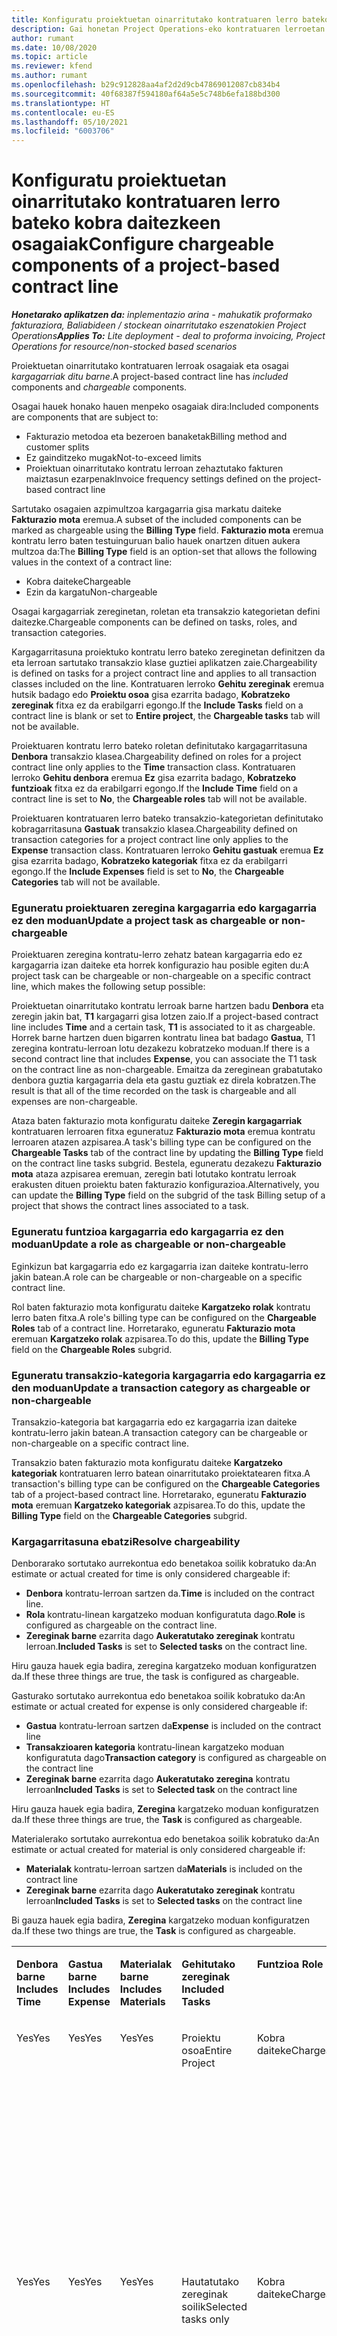```yaml
---
title: Konfiguratu proiektuetan oinarritutako kontratuaren lerro bateko kobra daitezkeen osagaiak
description: Gai honetan Project Operations-eko kontratuaren lerroetan osagai kargagarriak gehitzeko moduari buruzko informazioa eskaintzen du.
author: rumant
ms.date: 10/08/2020
ms.topic: article
ms.reviewer: kfend
ms.author: rumant
ms.openlocfilehash: b29c912828aa4af2d2d9cb47869012087cb834b4
ms.sourcegitcommit: 40f68387f594180af64a5e5c748b6efa188bd300
ms.translationtype: HT
ms.contentlocale: eu-ES
ms.lasthandoff: 05/10/2021
ms.locfileid: "6003706"
---
```

# <a name="configure-chargeable-components-of-a-project-based-contract-line"></a><span data-ttu-id="0f812-103">Konfiguratu proiektuetan oinarritutako kontratuaren lerro bateko kobra daitezkeen osagaiak</span><span class="sxs-lookup"><span data-stu-id="0f812-103">Configure chargeable components of a project-based contract line</span></span>

<span data-ttu-id="0f812-104">_**Honetarako aplikatzen da:** inplementazio arina - mahukatik proformako fakturaziora, Baliabideen / stockean oinarritutako eszenatokien Project Operations_</span><span class="sxs-lookup"><span data-stu-id="0f812-104">_**Applies To:** Lite deployment - deal to proforma invoicing, Project Operations for resource/non-stocked based scenarios_</span></span>

<span data-ttu-id="0f812-105">Proiektuetan oinarritutako kontratuaren lerroak osagaiak eta osagai *kargagarriak* *ditu barne*.</span><span class="sxs-lookup"><span data-stu-id="0f812-105">A project-based contract line has *included* components and *chargeable* components.</span></span>

<span data-ttu-id="0f812-106">Osagai hauek honako hauen menpeko osagaiak dira:</span><span class="sxs-lookup"><span data-stu-id="0f812-106">Included components are components that are subject to:</span></span>

  - <span data-ttu-id="0f812-107">Fakturazio metodoa eta bezeroen banaketak</span><span class="sxs-lookup"><span data-stu-id="0f812-107">Billing method and customer splits</span></span>
  - <span data-ttu-id="0f812-108">Ez gainditzeko mugak</span><span class="sxs-lookup"><span data-stu-id="0f812-108">Not-to-exceed limits</span></span> 
  - <span data-ttu-id="0f812-109">Proiektuan oinarritutako kontratu lerroan zehaztutako fakturen maiztasun ezarpenak</span><span class="sxs-lookup"><span data-stu-id="0f812-109">Invoice frequency settings defined on the project-based contract line</span></span>

<span data-ttu-id="0f812-110">Sartutako osagaien azpimultzoa kargagarria gisa markatu daiteke **Fakturazio mota** eremua.</span><span class="sxs-lookup"><span data-stu-id="0f812-110">A subset of the included components can be marked as chargeable using the **Billing Type** field.</span></span> <span data-ttu-id="0f812-111">**Fakturazio mota** eremua kontratu lerro baten testuinguruan balio hauek onartzen dituen aukera multzoa da:</span><span class="sxs-lookup"><span data-stu-id="0f812-111">The **Billing Type** field is an option-set that allows the following values in the context of a contract line:</span></span>

  - <span data-ttu-id="0f812-112">Kobra daiteke</span><span class="sxs-lookup"><span data-stu-id="0f812-112">Chargeable</span></span>
  - <span data-ttu-id="0f812-113">Ezin da kargatu</span><span class="sxs-lookup"><span data-stu-id="0f812-113">Non-chargeable</span></span>

<span data-ttu-id="0f812-114">Osagai kargagarriak zereginetan, roletan eta transakzio kategorietan defini daitezke.</span><span class="sxs-lookup"><span data-stu-id="0f812-114">Chargeable components can be defined on tasks, roles, and transaction categories.</span></span>

<span data-ttu-id="0f812-115">Kargagarritasuna proiektuko kontratu lerro bateko zereginetan definitzen da eta lerroan sartutako transakzio klase guztiei aplikatzen zaie.</span><span class="sxs-lookup"><span data-stu-id="0f812-115">Chargeability is defined on tasks for a project contract line and applies to all transaction classes included on the line.</span></span> <span data-ttu-id="0f812-116">Kontratuaren lerroko **Gehitu zereginak** eremua hutsik badago edo **Proiektu osoa** gisa ezarrita badago, **Kobratzeko zereginak** fitxa ez da erabilgarri egongo.</span><span class="sxs-lookup"><span data-stu-id="0f812-116">If the **Include Tasks** field on a contract line is blank or set to **Entire project**, the **Chargeable tasks** tab will not be available.</span></span>

<span data-ttu-id="0f812-117">Proiektuaren kontratu lerro bateko roletan definitutako kargagarritasuna **Denbora** transakzio klasea.</span><span class="sxs-lookup"><span data-stu-id="0f812-117">Chargeability defined on roles for a project contract line only applies to the **Time** transaction class.</span></span> <span data-ttu-id="0f812-118">Kontratuaren lerroko **Gehitu denbora** eremua **Ez** gisa ezarrita badago, **Kobratzeko funtzioak** fitxa ez da erabilgarri egongo.</span><span class="sxs-lookup"><span data-stu-id="0f812-118">If the **Include Time** field on a contract line is set to **No**, the **Chargeable roles** tab will not be available.</span></span>

<span data-ttu-id="0f812-119">Proiektuaren kontratuaren lerro bateko transakzio-kategorietan definitutako kobragarritasuna **Gastuak** transakzio klasea.</span><span class="sxs-lookup"><span data-stu-id="0f812-119">Chargeability defined on transaction categories for a project contract line only applies to the **Expense** transaction class.</span></span> <span data-ttu-id="0f812-120">Kontratuaren lerroko **Gehitu gastuak** eremua **Ez** gisa ezarrita badago, **Kobratzeko kategoriak** fitxa ez da erabilgarri egongo.</span><span class="sxs-lookup"><span data-stu-id="0f812-120">If the **Include Expenses** field is set to **No**, the **Chargeable Categories** tab will not be available.</span></span>

### <a name="update-a-project-task-as-chargeable-or-non-chargeable"></a><span data-ttu-id="0f812-121">Eguneratu proiektuaren zeregina kargagarria edo kargagarria ez den moduan</span><span class="sxs-lookup"><span data-stu-id="0f812-121">Update a project task as chargeable or non-chargeable</span></span>

<span data-ttu-id="0f812-122">Proiektuaren zeregina kontratu-lerro zehatz batean kargagarria edo ez kargagarria izan daiteke eta horrek konfigurazio hau posible egiten du:</span><span class="sxs-lookup"><span data-stu-id="0f812-122">A project task can be chargeable or non-chargeable on a specific contract line, which makes the following setup possible:</span></span>

<span data-ttu-id="0f812-123">Proiektuetan oinarritutako kontratu lerroak barne hartzen badu **Denbora** eta zeregin jakin bat, **T1** kargagarri gisa lotzen zaio.</span><span class="sxs-lookup"><span data-stu-id="0f812-123">If a project-based contract line includes **Time** and a certain task, **T1** is associated to it as chargeable.</span></span> <span data-ttu-id="0f812-124">Horrek barne hartzen duen bigarren kontratu linea bat badago **Gastua**, T1 zeregina kontratu-lerroan lotu dezakezu kobratzeko moduan.</span><span class="sxs-lookup"><span data-stu-id="0f812-124">If there is a second contract line that includes **Expense**, you can associate the T1 task on the contract line as non-chargeable.</span></span> <span data-ttu-id="0f812-125">Emaitza da zereginean grabatutako denbora guztia kargagarria dela eta gastu guztiak ez direla kobratzen.</span><span class="sxs-lookup"><span data-stu-id="0f812-125">The result is that all of the time recorded on the task is chargeable and all expenses are non-chargeable.</span></span>

<span data-ttu-id="0f812-126">Ataza baten fakturazio mota konfiguratu daiteke **Zeregin kargagarriak** kontratuaren lerroaren fitxa eguneratuz **Fakturazio mota** eremua kontratu lerroaren atazen azpisarea.</span><span class="sxs-lookup"><span data-stu-id="0f812-126">A task's billing type can be configured on the **Chargeable Tasks** tab of the contract line by updating the **Billing Type** field on the contract line tasks subgrid.</span></span> <span data-ttu-id="0f812-127">Bestela, eguneratu dezakezu **Fakturazio mota** ataza azpisarea eremuan, zeregin bati lotutako kontratu lerroak erakusten dituen proiektu baten fakturazio konfigurazioa.</span><span class="sxs-lookup"><span data-stu-id="0f812-127">Alternatively, you can update the **Billing Type** field on the subgrid of the task Billing setup of a project that shows the contract lines associated to a task.</span></span>

### <a name="update-a-role-as-chargeable-or-non-chargeable"></a><span data-ttu-id="0f812-128">Eguneratu funtzioa kargagarria edo kargagarria ez den moduan</span><span class="sxs-lookup"><span data-stu-id="0f812-128">Update a role as chargeable or non-chargeable</span></span>

<span data-ttu-id="0f812-129">Eginkizun bat kargagarria edo ez kargagarria izan daiteke kontratu-lerro jakin batean.</span><span class="sxs-lookup"><span data-stu-id="0f812-129">A role can be chargeable or non-chargeable on a specific contract line.</span></span>

<span data-ttu-id="0f812-130">Rol baten fakturazio mota konfiguratu daiteke **Kargatzeko rolak** kontratu lerro baten fitxa.</span><span class="sxs-lookup"><span data-stu-id="0f812-130">A role's billing type can be configured on the **Chargeable Roles** tab of a contract line.</span></span> <span data-ttu-id="0f812-131">Horretarako, eguneratu **Fakturazio mota** eremuan **Kargatzeko rolak** azpisarea.</span><span class="sxs-lookup"><span data-stu-id="0f812-131">To do this, update the **Billing Type** field on the **Chargeable Roles** subgrid.</span></span>

### <a name="update-a-transaction-category-as-chargeable-or-non-chargeable"></a><span data-ttu-id="0f812-132">Eguneratu transakzio-kategoria kargagarria edo kargagarria ez den moduan</span><span class="sxs-lookup"><span data-stu-id="0f812-132">Update a transaction category as chargeable or non-chargeable</span></span>

<span data-ttu-id="0f812-133">Transakzio-kategoria bat kargagarria edo ez kargagarria izan daiteke kontratu-lerro jakin batean.</span><span class="sxs-lookup"><span data-stu-id="0f812-133">A transaction category can be chargeable or non-chargeable on a specific contract line.</span></span>

<span data-ttu-id="0f812-134">Transakzio baten fakturazio mota konfiguratu daiteke **Kargatzeko kategoriak** kontratuaren lerro batean oinarritutako proiektatearen fitxa.</span><span class="sxs-lookup"><span data-stu-id="0f812-134">A transaction's billing type can be configured on the **Chargeable Categories** tab of a project-based contract line.</span></span> <span data-ttu-id="0f812-135">Horretarako, eguneratu **Fakturazio mota** eremuan **Kargatzeko kategoriak** azpisarea.</span><span class="sxs-lookup"><span data-stu-id="0f812-135">To do this, update the **Billing Type** field on the **Chargeable Categories** subgrid.</span></span>

### <a name="resolve-chargeability"></a><span data-ttu-id="0f812-136">Kargagarritasuna ebatzi</span><span class="sxs-lookup"><span data-stu-id="0f812-136">Resolve chargeability</span></span>

<span data-ttu-id="0f812-137">Denborarako sortutako aurrekontua edo benetakoa soilik kobratuko da:</span><span class="sxs-lookup"><span data-stu-id="0f812-137">An estimate or actual created for time is only considered chargeable if:</span></span>

   - <span data-ttu-id="0f812-138">**Denbora** kontratu-lerroan sartzen da.</span><span class="sxs-lookup"><span data-stu-id="0f812-138">**Time** is included on the contract line.</span></span>
   - <span data-ttu-id="0f812-139">**Rola** kontratu-linean kargatzeko moduan konfiguratuta dago.</span><span class="sxs-lookup"><span data-stu-id="0f812-139">**Role** is configured as chargeable on the contract line.</span></span>
   - <span data-ttu-id="0f812-140">**Zereginak barne** ezarrita dago **Aukeratutako zereginak** kontratu lerroan.</span><span class="sxs-lookup"><span data-stu-id="0f812-140">**Included Tasks** is set to **Selected tasks** on the contract line.</span></span>
 
 <span data-ttu-id="0f812-141">Hiru gauza hauek egia badira, zeregina kargatzeko moduan konfiguratzen da.</span><span class="sxs-lookup"><span data-stu-id="0f812-141">If these three things are true, the task is configured as chargeable.</span></span> 

<span data-ttu-id="0f812-142">Gasturako sortutako aurrekontua edo benetakoa soilik kobratuko da:</span><span class="sxs-lookup"><span data-stu-id="0f812-142">An estimate or actual created for expense is only considered chargeable if:</span></span>

   - <span data-ttu-id="0f812-143">**Gastua** kontratu-lerroan sartzen da</span><span class="sxs-lookup"><span data-stu-id="0f812-143">**Expense** is included on the contract line</span></span>
   - <span data-ttu-id="0f812-144">**Transakzioaren kategoria** kontratu-linean kargatzeko moduan konfiguratuta dago</span><span class="sxs-lookup"><span data-stu-id="0f812-144">**Transaction category** is configured as chargeable on the contract line</span></span>
   - <span data-ttu-id="0f812-145">**Zereginak barne** ezarrita dago **Aukeratutako zeregina** kontratu lerroan</span><span class="sxs-lookup"><span data-stu-id="0f812-145">**Included Tasks** is set to **Selected task** on the contract line</span></span>
  
 <span data-ttu-id="0f812-146">Hiru gauza hauek egia badira, **Zeregina** kargatzeko moduan konfiguratzen da.</span><span class="sxs-lookup"><span data-stu-id="0f812-146">If these three things are true, the **Task** is configured as chargeable.</span></span> 

<span data-ttu-id="0f812-147">Materialerako sortutako aurrekontua edo benetakoa soilik kobratuko da:</span><span class="sxs-lookup"><span data-stu-id="0f812-147">An estimate or actual created for material is only considered chargeable if:</span></span>

   - <span data-ttu-id="0f812-148">**Materialak** kontratu-lerroan sartzen da</span><span class="sxs-lookup"><span data-stu-id="0f812-148">**Materials** is included on the contract line</span></span>
   - <span data-ttu-id="0f812-149">**Zereginak barne** ezarrita dago **Aukeratutako zereginak** kontratu lerroan</span><span class="sxs-lookup"><span data-stu-id="0f812-149">**Included Tasks** is set to **Selected tasks** on the contract line</span></span>

<span data-ttu-id="0f812-150">Bi gauza hauek egia badira, **Zeregina** kargatzeko moduan konfiguratzen da.</span><span class="sxs-lookup"><span data-stu-id="0f812-150">If these two things are true, the **Task** is configured as chargeable.</span></span> 

<table border="0" cellspacing="0" cellpadding="0">
    <tbody>
        <tr>
            <td width="70" valign="top">
                <p><span data-ttu-id="0f812-151">
                    <strong>Denbora barne</strong>
                </span><span class="sxs-lookup"><span data-stu-id="0f812-151">
                    <strong>Includes Time</strong>
                </span></span></p>
            </td>
            <td width="78" valign="top">
                <p><span data-ttu-id="0f812-152">
                    <strong>Gastua barne</strong>
                    <strong></strong>
                </span><span class="sxs-lookup"><span data-stu-id="0f812-152">
                    <strong>Includes Expense</strong>
                    <strong></strong>
                </span></span></p>
            </td>
            <td width="63" valign="top">
                <p><span data-ttu-id="0f812-153">
                    <strong>Materialak barne</strong>
                    <strong></strong>
                </span><span class="sxs-lookup"><span data-stu-id="0f812-153">
                    <strong>Includes Materials</strong>
                    <strong></strong>
                </span></span></p>
            </td>
            <td width="75" valign="top">
                <p><span data-ttu-id="0f812-154">
                    <strong>Gehitutako zereginak</strong>
                    <strong></strong>
                </span><span class="sxs-lookup"><span data-stu-id="0f812-154">
                    <strong>Included Tasks</strong>
                    <strong></strong>
                </span></span></p>
            </td>
            <td width="65" valign="top">
                <p><span data-ttu-id="0f812-155">
                    <strong>Funtzioa</strong>
                    <strong></strong>
                </span><span class="sxs-lookup"><span data-stu-id="0f812-155">
                    <strong>Role</strong>
                    <strong></strong>
                </span></span></p>
            </td>
            <td width="70" valign="top">
                <p><span data-ttu-id="0f812-156">
                    <strong>Kategoria</strong>
                    <strong></strong>
                </span><span class="sxs-lookup"><span data-stu-id="0f812-156">
                    <strong>Category</strong>
                    <strong></strong>
                </span></span></p>
            </td>
            <td width="65" valign="top">
                <p><span data-ttu-id="0f812-157">
                    <strong>Ataza</strong>
                    <strong></strong>
                </span><span class="sxs-lookup"><span data-stu-id="0f812-157">
                    <strong>Task</strong>
                    <strong></strong>
                </span></span></p>
            </td>
            <td width="350" valign="top">
                <p><span data-ttu-id="0f812-158">
                    <strong>Kargagarritasunaren eragina</strong>
                </span><span class="sxs-lookup"><span data-stu-id="0f812-158">
                    <strong>Chargeability impact</strong>
                </span></span></p>
            </td>
        </tr>
        <tr>
            <td width="70" valign="top">
                <p>
<span data-ttu-id="0f812-159">Yes</span><span class="sxs-lookup"><span data-stu-id="0f812-159">Yes</span></span> </p>
            </td>
            <td width="78" valign="top">
                <p>
<span data-ttu-id="0f812-160">Yes</span><span class="sxs-lookup"><span data-stu-id="0f812-160">Yes</span></span> </p>
            </td>
            <td width="63" valign="top">
                <p>
<span data-ttu-id="0f812-161">Yes</span><span class="sxs-lookup"><span data-stu-id="0f812-161">Yes</span></span> </p>
            </td>
            <td width="75" valign="top">
                <p>
<span data-ttu-id="0f812-162">Proiektu osoa</span><span class="sxs-lookup"><span data-stu-id="0f812-162">Entire Project</span></span> </p>
            </td>
            <td width="65" valign="top">
                <p>
<span data-ttu-id="0f812-163">Kobra daiteke</span><span class="sxs-lookup"><span data-stu-id="0f812-163">Chargeable</span></span> </p>
            </td>
            <td width="70" valign="top">
                <p>
<span data-ttu-id="0f812-164">Kobra daiteke</span><span class="sxs-lookup"><span data-stu-id="0f812-164">Chargeable</span></span> </p>
            </td>
            <td width="65" valign="top">
                <p>
<span data-ttu-id="0f812-165">Ezin da ezarri</span><span class="sxs-lookup"><span data-stu-id="0f812-165">Can't be set</span></span> </p>
            </td>
            <td width="350" valign="top">
                <p>
<span data-ttu-id="0f812-166">Fakturazioa denbora errealean: <strong>Kargagarria</strong>
                </span><span class="sxs-lookup"><span data-stu-id="0f812-166">Billing on a time actual: <strong>Chargeable</strong>
                </span></span></p>
                <p>
<span data-ttu-id="0f812-167">Fakturazio mota benetako gastuan: <strong>Kargagarria</strong>
                </span><span class="sxs-lookup"><span data-stu-id="0f812-167">Billing type on expense actual: <strong>Chargeable</strong>
                </span></span></p>
                <p>
<span data-ttu-id="0f812-168">Fakturazio mota benetako materialean: <strong>Kargagarria</strong>
                </span><span class="sxs-lookup"><span data-stu-id="0f812-168">Billing type on material actual: <strong>Chargeable</strong>
                </span></span></p>
            </td>
        </tr>
        <tr>
            <td width="70" valign="top">
                <p>
<span data-ttu-id="0f812-169">Yes</span><span class="sxs-lookup"><span data-stu-id="0f812-169">Yes</span></span> </p>
            </td>
            <td width="78" valign="top">
                <p>
<span data-ttu-id="0f812-170">Yes</span><span class="sxs-lookup"><span data-stu-id="0f812-170">Yes</span></span> </p>
            </td>
            <td width="63" valign="top">
                <p>
<span data-ttu-id="0f812-171">Yes</span><span class="sxs-lookup"><span data-stu-id="0f812-171">Yes</span></span> </p>
            </td>
            <td width="75" valign="top">
                <p>
<span data-ttu-id="0f812-172">Hautatutako zereginak soilik</span><span class="sxs-lookup"><span data-stu-id="0f812-172">Selected tasks only</span></span> </p>
            </td>
            <td width="65" valign="top">
                <p>
<span data-ttu-id="0f812-173">Kobra daiteke</span><span class="sxs-lookup"><span data-stu-id="0f812-173">Chargeable</span></span> </p>
            </td>
            <td width="70" valign="top">
                <p>
<span data-ttu-id="0f812-174">Kobra daiteke</span><span class="sxs-lookup"><span data-stu-id="0f812-174">Chargeable</span></span> </p>
            </td>
            <td width="65" valign="top">
                <p>
<span data-ttu-id="0f812-175">Kobra daiteke</span><span class="sxs-lookup"><span data-stu-id="0f812-175">Chargeable</span></span> </p>
            </td>
            <td width="350" valign="top">
                <p>
<span data-ttu-id="0f812-176">Fakturazioa denbora errealean: <strong>Kargagarria</strong>
                </span><span class="sxs-lookup"><span data-stu-id="0f812-176">Billing on a time actual: <strong>Chargeable</strong>
                </span></span></p>
                <p>
<span data-ttu-id="0f812-177">Fakturazio mota benetako gastuan: <strong>Kargagarria</strong>
                </span><span class="sxs-lookup"><span data-stu-id="0f812-177">Billing type on expense actual: <strong>Chargeable</strong>
                </span></span></p>
                <p>
<span data-ttu-id="0f812-178">Fakturazio mota benetako materialean: <strong>Kargagarria</strong>
                </span><span class="sxs-lookup"><span data-stu-id="0f812-178">Billing type on material actual: <strong>Chargeable</strong>
                </span></span></p>
            </td>
        </tr>
        <tr>
            <td width="70" valign="top">
                <p>
<span data-ttu-id="0f812-179">Yes</span><span class="sxs-lookup"><span data-stu-id="0f812-179">Yes</span></span> </p>
            </td>
            <td width="78" valign="top">
                <p>
<span data-ttu-id="0f812-180">Yes</span><span class="sxs-lookup"><span data-stu-id="0f812-180">Yes</span></span> </p>
            </td>
            <td width="63" valign="top">
                <p>
<span data-ttu-id="0f812-181">Yes</span><span class="sxs-lookup"><span data-stu-id="0f812-181">Yes</span></span> </p>
            </td>
            <td width="75" valign="top">
                <p>
<span data-ttu-id="0f812-182">Hautatutako zereginak soilik</span><span class="sxs-lookup"><span data-stu-id="0f812-182">Selected tasks only</span></span> </p>
            </td>
            <td width="65" valign="top">
                <p><span data-ttu-id="0f812-183">
                    <strong>Ezin da kargatu</strong>
                </span><span class="sxs-lookup"><span data-stu-id="0f812-183">
                    <strong>Non - Chargeable</strong>
                </span></span></p>
            </td>
            <td width="70" valign="top">
                <p>
<span data-ttu-id="0f812-184">Kobra daiteke</span><span class="sxs-lookup"><span data-stu-id="0f812-184">Chargeable</span></span> </p>
            </td>
            <td width="65" valign="top">
                <p>
<span data-ttu-id="0f812-185">Kobra daiteke</span><span class="sxs-lookup"><span data-stu-id="0f812-185">Chargeable</span></span> </p>
            </td>
            <td width="350" valign="top">
                <p>
<span data-ttu-id="0f812-186">Fakturazioa denbora errealean: <strong>Ez-kargagarria</strong>
                </span><span class="sxs-lookup"><span data-stu-id="0f812-186">Billing on a time actual: <strong>Non-Chargeable</strong>
                </span></span></p>
                <p>
<span data-ttu-id="0f812-187">Fakturazio mota benetako gastuan: Kargagarria</span><span class="sxs-lookup"><span data-stu-id="0f812-187">Billing type on expense actual: Chargeable</span></span> </p>
                <p>
<span data-ttu-id="0f812-188">Fakturazio mota benetako materialean: Kargagarria</span><span class="sxs-lookup"><span data-stu-id="0f812-188">Billing type on material actual: Chargeable</span></span> </p>
            </td>
        </tr>
        <tr>
            <td width="70" valign="top">
                <p>
<span data-ttu-id="0f812-189">Yes</span><span class="sxs-lookup"><span data-stu-id="0f812-189">Yes</span></span> </p>
            </td>
            <td width="78" valign="top">
                <p>
<span data-ttu-id="0f812-190">Yes</span><span class="sxs-lookup"><span data-stu-id="0f812-190">Yes</span></span> </p>
            </td>
            <td width="63" valign="top">
                <p>
<span data-ttu-id="0f812-191">Yes</span><span class="sxs-lookup"><span data-stu-id="0f812-191">Yes</span></span> </p>
            </td>
            <td width="75" valign="top">
                <p>
<span data-ttu-id="0f812-192">Hautatutako zereginak soilik</span><span class="sxs-lookup"><span data-stu-id="0f812-192">Selected tasks only</span></span> </p>
            </td>
            <td width="65" valign="top">
                <p>
<span data-ttu-id="0f812-193">Kobra daiteke</span><span class="sxs-lookup"><span data-stu-id="0f812-193">Chargeable</span></span> </p>
            </td>
            <td width="70" valign="top">
                <p>
<span data-ttu-id="0f812-194">Kobra daiteke</span><span class="sxs-lookup"><span data-stu-id="0f812-194">Chargeable</span></span> </p>
            </td>
            <td width="65" valign="top">
                <p><span data-ttu-id="0f812-195">
                    <strong>Ez-kargagarria</strong>
                </span><span class="sxs-lookup"><span data-stu-id="0f812-195">
                    <strong>Non-Chargeable</strong>
                </span></span></p>
            </td>
            <td width="350" valign="top">
                <p>
<span data-ttu-id="0f812-196">Fakturazioa denbora errealean: <strong>Ez-kargagarria</strong>
                </span><span class="sxs-lookup"><span data-stu-id="0f812-196">Billing on a time actual: <strong>Non-Chargeable</strong>
                </span></span></p>
                <p>
<span data-ttu-id="0f812-197">Fakturazio mota benetako gastuan: <strong>Ez-kargagarria</strong>
                </span><span class="sxs-lookup"><span data-stu-id="0f812-197">Billing type on expense actual: <strong>Non-Chargeable</strong>
                </span></span></p>
                <p>
<span data-ttu-id="0f812-198">Fakturazio mota benetako materialean: <strong>Ez-kargagarria</strong>
                </span><span class="sxs-lookup"><span data-stu-id="0f812-198">Billing type on material actual: <strong>Non-Chargeable</strong>
                </span></span></p>
            </td>
        </tr>
        <tr>
            <td width="70" valign="top">
                <p>
<span data-ttu-id="0f812-199">Yes</span><span class="sxs-lookup"><span data-stu-id="0f812-199">Yes</span></span> </p>
            </td>
            <td width="78" valign="top">
                <p>
<span data-ttu-id="0f812-200">Yes</span><span class="sxs-lookup"><span data-stu-id="0f812-200">Yes</span></span> </p>
            </td>
            <td width="63" valign="top">
                <p>
<span data-ttu-id="0f812-201">Yes</span><span class="sxs-lookup"><span data-stu-id="0f812-201">Yes</span></span> </p>
            </td>
            <td width="75" valign="top">
                <p>
<span data-ttu-id="0f812-202">Hautatutako zereginak soilik</span><span class="sxs-lookup"><span data-stu-id="0f812-202">Selected tasks only</span></span> </p>
            </td>
            <td width="65" valign="top">
                <p><span data-ttu-id="0f812-203">
                    <strong>Ez-kargagarria</strong>
                </span><span class="sxs-lookup"><span data-stu-id="0f812-203">
                    <strong>Non-Chargeable</strong>
                </span></span></p>
            </td>
            <td width="70" valign="top">
                <p>
<span data-ttu-id="0f812-204">Kobra daiteke</span><span class="sxs-lookup"><span data-stu-id="0f812-204">Chargeable</span></span> </p>
            </td>
            <td width="65" valign="top">
                <p><span data-ttu-id="0f812-205">
                    <strong>Ez-kargagarria</strong>
                </span><span class="sxs-lookup"><span data-stu-id="0f812-205">
                    <strong>Non- Chargeable</strong>
                </span></span></p>
            </td>
            <td width="350" valign="top">
                <p>
<span data-ttu-id="0f812-206">Fakturazioa denbora errealean: <strong>Ez-kargagarria</strong>
                </span><span class="sxs-lookup"><span data-stu-id="0f812-206">Billing on a time actual: <strong>Non-Chargeable</strong>
                </span></span></p>
                <p>
<span data-ttu-id="0f812-207">Fakturazio mota benetako gastuan: <strong>Ez-kargagarria</strong>
                </span><span class="sxs-lookup"><span data-stu-id="0f812-207">Billing type on expense actual: <strong>Non-Chargeable</strong>
                </span></span></p>
                <p>
<span data-ttu-id="0f812-208">Fakturazio mota benetako materialean: <strong>Ez-kargagarria</strong>
                </span><span class="sxs-lookup"><span data-stu-id="0f812-208">Billing type on material actual: <strong> Non-Chargeable</strong>
                </span></span></p>
            </td>
        </tr>
        <tr>
            <td width="70" valign="top">
                <p>
<span data-ttu-id="0f812-209">Yes</span><span class="sxs-lookup"><span data-stu-id="0f812-209">Yes</span></span> </p>
            </td>
            <td width="78" valign="top">
                <p>
<span data-ttu-id="0f812-210">Yes</span><span class="sxs-lookup"><span data-stu-id="0f812-210">Yes</span></span> </p>
            </td>
            <td width="63" valign="top">
                <p>
<span data-ttu-id="0f812-211">Yes</span><span class="sxs-lookup"><span data-stu-id="0f812-211">Yes</span></span> </p>
            </td>
            <td width="75" valign="top">
                <p>
<span data-ttu-id="0f812-212">Hautatutako zereginak soilik</span><span class="sxs-lookup"><span data-stu-id="0f812-212">Selected tasks only</span></span> </p>
            </td>
            <td width="65" valign="top">
                <p><span data-ttu-id="0f812-213">
                    <strong>Ez-kargagarria</strong>
                </span><span class="sxs-lookup"><span data-stu-id="0f812-213">
                    <strong>Non-Chargeable</strong>
                </span></span></p>
            </td>
            <td width="70" valign="top">
                <p><span data-ttu-id="0f812-214">
                    <strong>Ez-kargagarria</strong>
                </span><span class="sxs-lookup"><span data-stu-id="0f812-214">
                    <strong>Non-Chargeable</strong>
                </span></span></p>
            </td>
            <td width="65" valign="top">
                <p>
<span data-ttu-id="0f812-215">Kobra daiteke</span><span class="sxs-lookup"><span data-stu-id="0f812-215">Chargeable</span></span> </p>
            </td>
            <td width="350" valign="top">
                <p>
<span data-ttu-id="0f812-216">Fakturazioa denbora errealean: <strong>Ez-kargagarria</strong>
                </span><span class="sxs-lookup"><span data-stu-id="0f812-216">Billing on a time actual: <strong>Non-Chargeable</strong>
                </span></span></p>
                <p>
<span data-ttu-id="0f812-217">Fakturazio mota benetako gastuan: <strong>Ez-kargagarria</strong>
                </span><span class="sxs-lookup"><span data-stu-id="0f812-217">Billing type on expense actual: <strong> Non-Chargeable</strong>
                </span></span></p>
                <p>
<span data-ttu-id="0f812-218">Fakturazio mota benetako materialean: Kargagarria</span><span class="sxs-lookup"><span data-stu-id="0f812-218">Billing type on material actual: Chargeable</span></span> </p>
            </td>
        </tr>
        <tr>
            <td width="70" valign="top">
                <p><span data-ttu-id="0f812-219">
                    <strong>No</strong>
                </span><span class="sxs-lookup"><span data-stu-id="0f812-219">
                    <strong>No</strong>
                </span></span></p>
            </td>
            <td width="78" valign="top">
                <p>
<span data-ttu-id="0f812-220">Yes</span><span class="sxs-lookup"><span data-stu-id="0f812-220">Yes</span></span> </p>
            </td>
            <td width="63" valign="top">
                <p>
<span data-ttu-id="0f812-221">Yes</span><span class="sxs-lookup"><span data-stu-id="0f812-221">Yes</span></span> </p>
            </td>
            <td width="75" valign="top">
                <p>
<span data-ttu-id="0f812-222">Proiektu osoa</span><span class="sxs-lookup"><span data-stu-id="0f812-222">Entire Project</span></span> </p>
            </td>
            <td width="65" valign="top">
                <p>
<span data-ttu-id="0f812-223">Ezin da ezarri</span><span class="sxs-lookup"><span data-stu-id="0f812-223">Can't be set</span></span> </p>
            </td>
            <td width="70" valign="top">
                <p><span data-ttu-id="0f812-224">
                    <strong>Kobra daiteke</strong>
                </span><span class="sxs-lookup"><span data-stu-id="0f812-224">
                    <strong>Chargeable</strong>
                </span></span></p>
            </td>
            <td width="65" valign="top">
                <p>
<span data-ttu-id="0f812-225">Ezin da ezarri</span><span class="sxs-lookup"><span data-stu-id="0f812-225">Can't be set</span></span> </p>
            </td>
            <td width="350" valign="top">
                <p>
<span data-ttu-id="0f812-226">Fakturazioa denbora errealean: <strong>Ez dago erabilgarri</strong>
                </span><span class="sxs-lookup"><span data-stu-id="0f812-226">Billing on a time actual: <strong>Not available</strong>
                </span></span></p>
                <p>
<span data-ttu-id="0f812-227">Fakturazio mota benetako gastuan: Kargagarria</span><span class="sxs-lookup"><span data-stu-id="0f812-227">Billing type on expense actual: Chargeable</span></span> </p>
                <p>
<span data-ttu-id="0f812-228">Fakturazio mota benetako materialean: Kargagarria</span><span class="sxs-lookup"><span data-stu-id="0f812-228">Billing type on material actual: Chargeable</span></span> </p>
            </td>
        </tr>
        <tr>
            <td width="70" valign="top">
                <p><span data-ttu-id="0f812-229">
                    <strong>No</strong>
                </span><span class="sxs-lookup"><span data-stu-id="0f812-229">
                    <strong>No</strong>
                </span></span></p>
            </td>
            <td width="78" valign="top">
                <p>
<span data-ttu-id="0f812-230">Yes</span><span class="sxs-lookup"><span data-stu-id="0f812-230">Yes</span></span> </p>
            </td>
            <td width="63" valign="top">
                <p>
<span data-ttu-id="0f812-231">Yes</span><span class="sxs-lookup"><span data-stu-id="0f812-231">Yes</span></span> </p>
            </td>
            <td width="75" valign="top">
                <p>
<span data-ttu-id="0f812-232">Proiektu osoa</span><span class="sxs-lookup"><span data-stu-id="0f812-232">Entire Project</span></span> </p>
            </td>
            <td width="65" valign="top">
                <p>
<span data-ttu-id="0f812-233">Ezin da ezarri</span><span class="sxs-lookup"><span data-stu-id="0f812-233">Can't be set</span></span> </p>
            </td>
            <td width="70" valign="top">
                <p><span data-ttu-id="0f812-234">
                    <strong>Ez-kargagarria</strong>
                </span><span class="sxs-lookup"><span data-stu-id="0f812-234">
                    <strong>Non-Chargeable</strong>
                </span></span></p>
            </td>
            <td width="65" valign="top">
                <p>
<span data-ttu-id="0f812-235">Ezin da ezarri</span><span class="sxs-lookup"><span data-stu-id="0f812-235">Can't be set</span></span> </p>
            </td>
            <td width="350" valign="top">
                <p>
<span data-ttu-id="0f812-236">Fakturazioa denbora errealean: <strong>Ez dago erabilgarri</strong>
                </span><span class="sxs-lookup"><span data-stu-id="0f812-236">Billing on a time actual: <strong>Not available</strong>
                </span></span></p>
                <p>
<span data-ttu-id="0f812-237">Fakturazio mota benetako gastuan: <strong> Ez-kargagarria</strong>
                </span><span class="sxs-lookup"><span data-stu-id="0f812-237">Billing type on expense actual: <strong> Non-chargeable</strong>
                </span></span></p>
                <p>
<span data-ttu-id="0f812-238">Fakturazio mota benetako materialean: Kargagarria</span><span class="sxs-lookup"><span data-stu-id="0f812-238">Billing type on material actual: Chargeable</span></span> </p>
            </td>
        </tr>
        <tr>
            <td width="70" valign="top">
                <p>
<span data-ttu-id="0f812-239">Yes</span><span class="sxs-lookup"><span data-stu-id="0f812-239">Yes</span></span> </p>
            </td>
            <td width="78" valign="top">
                <p><span data-ttu-id="0f812-240">
                    <strong>No</strong>
                </span><span class="sxs-lookup"><span data-stu-id="0f812-240">
                    <strong>No</strong>
                </span></span></p>
            </td>
            <td width="63" valign="top">
                <p>
<span data-ttu-id="0f812-241">Yes</span><span class="sxs-lookup"><span data-stu-id="0f812-241">Yes</span></span> </p>
            </td>
            <td width="75" valign="top">
                <p>
<span data-ttu-id="0f812-242">Proiektu osoa</span><span class="sxs-lookup"><span data-stu-id="0f812-242">Entire Project</span></span> </p>
            </td>
            <td width="65" valign="top">
                <p>
<span data-ttu-id="0f812-243">Kobra daiteke</span><span class="sxs-lookup"><span data-stu-id="0f812-243">Chargeable</span></span> </p>
            </td>
            <td width="70" valign="top">
                <p>
<span data-ttu-id="0f812-244">Ezin da ezarri</span><span class="sxs-lookup"><span data-stu-id="0f812-244">Can't be set</span></span> </p>
            </td>
            <td width="65" valign="top">
                <p>
<span data-ttu-id="0f812-245">Ezin da ezarri</span><span class="sxs-lookup"><span data-stu-id="0f812-245">Can't be set</span></span> </p>
            </td>
            <td width="350" valign="top">
                <p>
<span data-ttu-id="0f812-246">Fakturazioa denbora errealean: Kargagarria</span><span class="sxs-lookup"><span data-stu-id="0f812-246">Billing on a time actual: Chargeable</span></span> </p>
                <p>
<span data-ttu-id="0f812-247">Fakturazio mota benetako gastuan: <strong>Ez dago erabilgarri</strong>
                </span><span class="sxs-lookup"><span data-stu-id="0f812-247">Billing type on expense actual:<strong> Not available</strong>
                </span></span></p>
                <p>
<span data-ttu-id="0f812-248">Fakturazio mota benetako materialean: Kargagarria</span><span class="sxs-lookup"><span data-stu-id="0f812-248">Billing type on material actual: Chargeable</span></span> </p>
            </td>
        </tr>
        <tr>
            <td width="70" valign="top">
                <p>
<span data-ttu-id="0f812-249">Yes</span><span class="sxs-lookup"><span data-stu-id="0f812-249">Yes</span></span> </p>
            </td>
            <td width="78" valign="top">
                <p><span data-ttu-id="0f812-250">
                    <strong>No</strong>
                </span><span class="sxs-lookup"><span data-stu-id="0f812-250">
                    <strong>No</strong>
                </span></span></p>
            </td>
            <td width="63" valign="top">
                <p>
<span data-ttu-id="0f812-251">Yes</span><span class="sxs-lookup"><span data-stu-id="0f812-251">Yes</span></span> </p>
            </td>
            <td width="75" valign="top">
                <p>
<span data-ttu-id="0f812-252">Proiektu osoa</span><span class="sxs-lookup"><span data-stu-id="0f812-252">Entire Project</span></span> </p>
            </td>
            <td width="65" valign="top">
                <p><span data-ttu-id="0f812-253">
                    <strong>Ez-kargagarria</strong>
                </span><span class="sxs-lookup"><span data-stu-id="0f812-253">
                    <strong>Non-Chargeable</strong>
                </span></span></p>
            </td>
            <td width="70" valign="top">
                <p>
<span data-ttu-id="0f812-254">Ezin da ezarri</span><span class="sxs-lookup"><span data-stu-id="0f812-254">Can't be set</span></span> </p>
            </td>
            <td width="65" valign="top">
                <p>
<span data-ttu-id="0f812-255">Ezin da ezarri</span><span class="sxs-lookup"><span data-stu-id="0f812-255">Can't be set</span></span> </p>
            </td>
            <td width="350" valign="top">
                <p>
<span data-ttu-id="0f812-256">Fakturazioa denbora errealean: <strong>Ez-kargagarria</strong>
                </span><span class="sxs-lookup"><span data-stu-id="0f812-256">Billing on a time actual: <strong>Non-chargeable </strong>
                </span></span></p>
                <p>
<span data-ttu-id="0f812-257">Fakturazio mota benetako gastuan: <strong>Ez dago erabilgarri</strong>
                </span><span class="sxs-lookup"><span data-stu-id="0f812-257">Billing type on expense actual:<strong> Not available</strong>
                </span></span></p>
                <p>
<span data-ttu-id="0f812-258">Fakturazio mota benetako materialean: Kargagarria</span><span class="sxs-lookup"><span data-stu-id="0f812-258">Billing type on material actual: Chargeable</span></span> </p>
            </td>
        </tr>
        <tr>
            <td width="70" valign="top">
                <p>
<span data-ttu-id="0f812-259">Yes</span><span class="sxs-lookup"><span data-stu-id="0f812-259">Yes</span></span> </p>
            </td>
            <td width="78" valign="top">
                <p>
<span data-ttu-id="0f812-260">Yes</span><span class="sxs-lookup"><span data-stu-id="0f812-260">Yes</span></span> </p>
            </td>
            <td width="63" valign="top">
                <p><span data-ttu-id="0f812-261">
                    <strong>No</strong>
                </span><span class="sxs-lookup"><span data-stu-id="0f812-261">
                    <strong>No</strong>
                </span></span></p>
            </td>
            <td width="75" valign="top">
                <p>
<span data-ttu-id="0f812-262">Proiektu osoa</span><span class="sxs-lookup"><span data-stu-id="0f812-262">Entire Project</span></span> </p>
            </td>
            <td width="65" valign="top">
                <p>
<span data-ttu-id="0f812-263">Kobra daiteke</span><span class="sxs-lookup"><span data-stu-id="0f812-263">Chargeable</span></span> </p>
            </td>
            <td width="70" valign="top">
                <p>
<span data-ttu-id="0f812-264">Kobra daiteke</span><span class="sxs-lookup"><span data-stu-id="0f812-264">Chargeable</span></span> </p>
            </td>
            <td width="65" valign="top">
                <p>
<span data-ttu-id="0f812-265">Ezin da ezarri</span><span class="sxs-lookup"><span data-stu-id="0f812-265">Can't be set</span></span> </p>
            </td>
            <td width="350" valign="top">
                <p>
<span data-ttu-id="0f812-266">Fakturazioa denbora errealean: Kargagarria</span><span class="sxs-lookup"><span data-stu-id="0f812-266">Billing on a time actual: Chargeable</span></span> </p>
                <p>
<span data-ttu-id="0f812-267">Fakturazio mota benetako gastuan: Kargagarria</span><span class="sxs-lookup"><span data-stu-id="0f812-267">Billing type on expense actual: Chargeable</span></span> </p>
                <p>
<span data-ttu-id="0f812-268">Fakturazio mota benetako materialean: <strong> Ez dago erabilgarri</strong>
                </span><span class="sxs-lookup"><span data-stu-id="0f812-268">Billing type on material actual: <strong> Not available</strong>
                </span></span></p>
            </td>
        </tr>
        <tr>
            <td width="70" valign="top">
                <p>
<span data-ttu-id="0f812-269">Yes</span><span class="sxs-lookup"><span data-stu-id="0f812-269">Yes</span></span> </p>
            </td>
            <td width="78" valign="top">
                <p>
<span data-ttu-id="0f812-270">Yes</span><span class="sxs-lookup"><span data-stu-id="0f812-270">Yes</span></span> </p>
            </td>
            <td width="63" valign="top">
                <p><span data-ttu-id="0f812-271">
                    <strong>No</strong>
                </span><span class="sxs-lookup"><span data-stu-id="0f812-271">
                    <strong>No</strong>
                </span></span></p>
            </td>
            <td width="75" valign="top">
                <p>
<span data-ttu-id="0f812-272">Proiektu osoa</span><span class="sxs-lookup"><span data-stu-id="0f812-272">Entire Project</span></span> </p>
            </td>
            <td width="65" valign="top">
                <p><span data-ttu-id="0f812-273">
                    <strong>Ez-kargagarria</strong>
                </span><span class="sxs-lookup"><span data-stu-id="0f812-273">
                    <strong>Non-Chargeable</strong>
                </span></span></p>
            </td>
            <td width="70" valign="top">
                <p><span data-ttu-id="0f812-274">
                    <strong>Ezin da kargatu</strong>
                </span><span class="sxs-lookup"><span data-stu-id="0f812-274">
                    <strong>Non-chargeable</strong>
                </span></span></p>
            </td>
            <td width="65" valign="top">
                <p>
<span data-ttu-id="0f812-275">Ezin da ezarri</span><span class="sxs-lookup"><span data-stu-id="0f812-275">Can't be set</span></span> </p>
            </td>
            <td width="350" valign="top">
                <p>
<span data-ttu-id="0f812-276">Fakturazioa denbora errealean: <strong>Ez-kargagarria</strong>
                </span><span class="sxs-lookup"><span data-stu-id="0f812-276">Billing on a time actual: <strong>Non-chargeable </strong>
                </span></span></p>
                <p>
<span data-ttu-id="0f812-277">Fakturazio mota benetako gastuan: <strong> Ez-kargagarria</strong>
                </span><span class="sxs-lookup"><span data-stu-id="0f812-277">Billing type on expense actual:<strong> Non-chargeable </strong>
                </span></span></p>
                <p>
<span data-ttu-id="0f812-278">Fakturazio mota benetako materialean: <strong> Ez dago erabilgarri</strong>
                </span><span class="sxs-lookup"><span data-stu-id="0f812-278">Billing type on material actual:<strong> Not available</strong>
                </span></span></p>
            </td>
        </tr>
    </tbody>
</table>





[!INCLUDE[footer-include](../../includes/footer-banner.md)]
